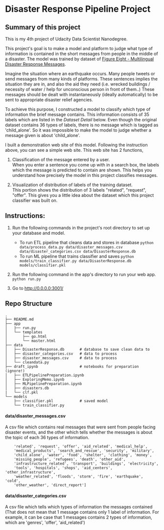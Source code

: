 # Disaster Response Pipeline Project

## Summary of this project

This is my 4th project of Udacity Data Scientist Nanodegree.

This project's goal is to make a model and platform to judge what type of information is contained in the short messages from people in the middle of a disaster. The model was trained by dataset of [Figure Eight - Multilingual Disaster Response Messages](https://www.figure-eight.com/dataset/combined-disaster-response-data/).

Imagine the situation where an earthquake occurs. Many people tweets or send messages from many kinds of platforms. These sentences implies the situation they are in, and also the aid they need (i.e. wrecked buildings / necessity of water / help for unconscious person in front of them..) These messages should be dealt with instantaneously (ideally automatically) to be sent to appropriate disaster relief agencies.

To achieve this purpose, I constructed a model to classify which type of information the brief message contains. This information consists of 35 labels which are listed in the *Dataset Detail* below. Even though the  original dataset contains 36 types of labels, there is no message which is tagged as 'child_alone'. So it was impossible to make the model to judge whether a message given is about 'child_alone'.  

I built a demonstration web site of this model. Following the instruction above, you can see a simple web site. This web site has 2 functions,

1. Classification of the message entered by a user.  
When you enter a sentence you come up with in a search box, the labels which the message is predicted to contain are shown. This helps you understand how precisely the model in this project classifies messages.

2. Visualization of distribution of labels of the training dataset.  
This portion shows the distribution of 3 labels "related", "request", "offer". This gives you a little idea about the dataset which this project classifier was built on.




## Instructions:
1. Run the following commands in the project's root directory to set up your database and model.

    - To run ETL pipeline that cleans data and stores in database
        `python data/process_data.py data/disaster_messages.csv data/disaster_categories.csv data/DisasterResponse.db`
    - To run ML pipeline that trains classifier and saves
        `python models/train_classifier.py data/DisasterResponse.db models/classifier.pkl`

2. Run the following command in the app's directory to run your web app.
    `python run.py`

3. Go to http://0.0.0.0:3001/



## Repo Structure

    .
    ├── README.md
    ├── app
    │   ├── run.py
    │   └── templates
    │       ├── go.html
    │       └── master.html
    ├── data
    │   ├── DisasterResponse.db       # database to save clean data to
    │   ├── disaster_categories.csv   # data to process
    │   ├── disaster_messages.csv     # data to process
    │   └── cleandata.py
    ├── draft_ipynb                   # notebooks for preparation (ignore!)
    │   ├── ETLPipelinePreparation.ipynb
    │   ├── ExploringMemo.ipynb
    │   ├── MLPipelinePreparation.ipynb
    │   ├── disasters.db
    |   └── clf.pkl
    └── models
        ├── classifier.pkl            # saved model
        └── train_classifier.py



#### data/disaster_messages.csv

A csv file which contains real messages that were sent from people facing disaster events, and the other which tells whether the messages is about the topic of each 36 types of information.

        'related', 'request', 'offer', 'aid_related', 'medical_help',
        'medical_products', 'search_and_rescue', 'security', 'military',
        'child_alone', 'water', 'food', 'shelter', 'clothing', 'money',
        'missing_people', 'refugees', 'death', 'other_aid',
        'infrastructure_related', 'transport', 'buildings', 'electricity',
        'tools', 'hospitals', 'shops', 'aid_centers', 'other_infrastructure',
        'weather_related', 'floods', 'storm', 'fire', 'earthquake', 'cold',
        'other_weather', 'direct_report']

#### data/disaster_categories.csv

A csv file which tells which types of information the messages contained (That does not mean that 1 message contains only 1 label of information. For example, it can be case that 1 messages contains 2 types of information, which are 'genres', 'offer', 'aid_related')

